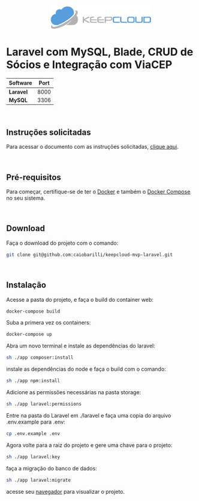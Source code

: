 <p align="center">
   <img src="https://raw.githubusercontent.com/caiobarilli/keepcloud-mvp-laravel/main/docs/Logo.png" />
</p>


# Laravel com MySQL, Blade, CRUD de Sócios e Integração com ViaCEP

| Software    | Port |
| ----------- | ---- |
| **Laravel** | 8000 |
| **MySQL**   | 3306 |

<br />

## Instruções solicitadas

Para acessar o documento com as instruções solicitadas,
[clique aqui](https://raw.githubusercontent.com/caiobarilli/keepcloud-mvp-laravel/main/docs/Instru%C3%A7%C3%B5es.md).

<br />

## Pré-requisitos

Para começar, certifique-se de ter o [Docker](https://docs.docker.com/) e também o [Docker Compose](https://docs.docker.com/compose/install/) no seu sistema.

<br />

## Download

Faça o download do projeto com o comando:

```sh
git clone git@github.com:caiobarilli/keepcloud-mvp-laravel.git
```

<br />

## Instalação

Acesse a pasta do projeto, e faça o build do container web:

```sh
docker-compose build
```

Suba a primera vez os containers:

```sh
docker-compose up
```

Abra um novo terminal e instale as dependências do laravel:

```sh
sh ./app composer:install
```

instale as dependências do node e faça o build com o comando:

```sh
sh ./app npm:install
```

Adicione as permissões necessárias na pasta storage:

```sh
sh ./app laravel:permissions
```

Entre na pasta do Laravel em ./laravel e faça uma copia do arquivo .env.example para .env:

```sh
cp .env.example .env
```

Agora volte para a raiz do projeto e gere uma chave para o projeto:

```sh
sh ./app laravel:key
```

faça a migração do banco de dados:

```sh
sh ./app laravel:migrate
```

acesse seu [navegador](http://localhost:8000/) para visualizar o projeto.

